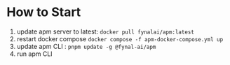 # How to Start

1. update apm server to latest: `docker pull fynalai/apm:latest`
2. restart docker compose `docker compose -f apm-docker-compose.yml up`
3. update apm CLI : `pnpm update -g @fynal-ai/apm`
4. run apm CLI
